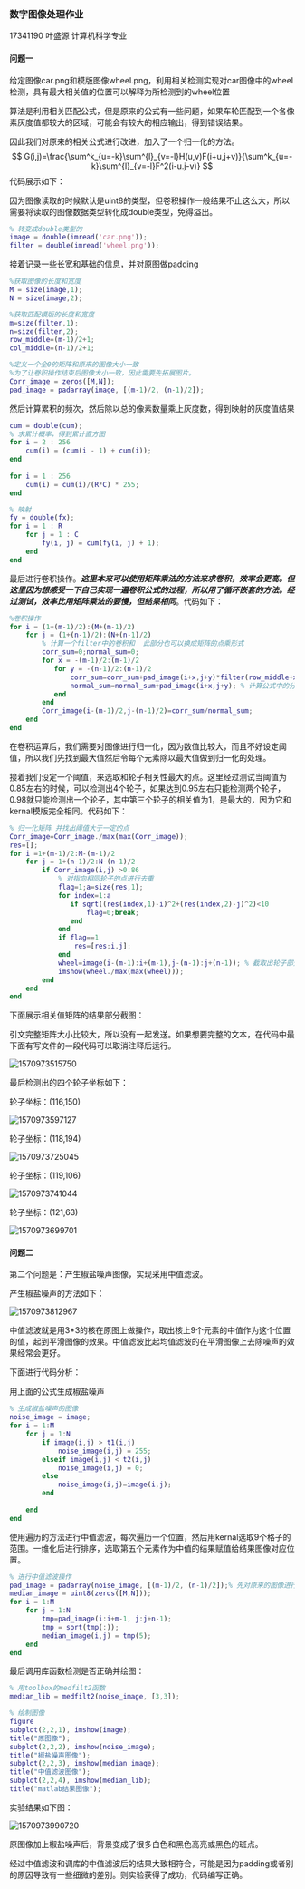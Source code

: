 ### 数字图像处理作业

17341190   叶盛源   计算机科学专业

#### 问题一

给定图像car.png和模版图像wheel.png，利用相关检测实现对car图像中的wheel检测，具有最大相关值的位置可以解释为所检测到的wheel位置

算法是利用相关匹配公式，但是原来的公式有一些问题，如果车轮匹配到一个各像素灰度值都较大的区域，可能会有较大的相应输出，得到错误结果。

因此我们对原来的相关公式进行改进，加入了一个归一化的方法。
$$
G(i,j)=\frac{\sum^k_{u=-k}\sum^{l}_{v=-l}H(u,v)F(i+u,j+v)}{\sum^k_{u=-k}\sum^{l}_{v=-l}F^2(i-u.j-v)}
$$
代码展示如下：

因为图像读取的时候默认是uint8的类型，但卷积操作一般结果不止这么大，所以需要将读取的图像数据类型转化成double类型，免得溢出。

```matlab
% 转变成double类型的
image = double(imread('car.png'));
filter = double(imread('wheel.png'));
```



接着记录一些长宽和基础的信息，并对原图做padding

```MATLAB
%获取图像的长度和宽度
M = size(image,1);
N = size(image,2);

%获取匹配模版的长度和宽度
m=size(filter,1);
n=size(filter,2);
row_middle=(m-1)/2+1;
col_middle=(n-1)/2+1;

%定义一个全0的矩阵和原来的图像大小一致
%为了让卷积操作结束后图像大小一致，因此需要先拓展图片。
Corr_image = zeros([M,N]);
pad_image = padarray(image, [(m-1)/2, (n-1)/2]);
```



然后计算累积的频次，然后除以总的像素数量乘上灰度数，得到映射的灰度值结果

```matlab
cum = double(cum);
% 求累计概率，得到累计直方图
for i = 2 : 256
    cum(i) = (cum(i - 1) + cum(i));
end
 
for i = 1 : 256
    cum(i) = cum(i)/(R*C) * 255;
end

% 映射
fy = double(fx);
for i = 1 : R
    for j = 1 : C
        fy(i, j) = cum(fy(i, j) + 1);
    end
end
```



最后进行卷积操作。***这里本来可以使用矩阵乘法的方法来求卷积，效率会更高。但这里因为想感受一下自己实现一遍卷积公式的过程，所以用了循环嵌套的方法。经过测试，效率比用矩阵乘法的要慢，但结果相同***。代码如下：

```matlab
%卷积操作
for i = (1+(m-1)/2):(M+(m-1)/2)
    for j = (1+(n-1)/2):(N+(n-1)/2)
        % 计算一个filter中的卷积和  此部分也可以换成矩阵的点乘形式
        corr_sum=0;normal_sum=0;
        for x = -(m-1)/2:(m-1)/2
           for y = -(n-1)/2:(n-1)/2
               corr_sum=corr_sum+pad_image(i+x,j+y)*filter(row_middle+x,col_middle+y); % 计算公式中的分子部分 卷积和
               normal_sum=normal_sum+pad_image(i+x,j+y); % 计算公式中的分母部分 归一化的和
           end
        end
        Corr_image(i-(m-1)/2,j-(n-1)/2)=corr_sum/normal_sum;
    end
end
```



在卷积运算后，我们需要对图像进行归一化，因为数值比较大，而且不好设定阈值，所以我们先找到最大值然后令每个元素除以最大值做到归一化的处理。

接着我们设定一个阈值，来选取和轮子相关性最大的点。这里经过测试当阈值为0.85左右的时候，可以检测出4个轮子，如果达到0.95左右只能检测两个轮子，0.98就只能检测出一个轮子，其中第三个轮子的相关值为1，是最大的，因为它和kernal模版完全相同。代码如下：

```matlab
% 归一化矩阵 并找出阈值大于一定的点
Corr_image=Corr_image./max(max(Corr_image));
res=[];
for i =1+(m-1)/2:M-(m-1)/2
    for j = 1+(n-1)/2:N-(n-1)/2
        if Corr_image(i,j) >0.86
            % 对指向相同轮子的点进行去重
            flag=1;a=size(res,1);
            for index=1:a
               if sqrt((res(index,1)-i)^2+(res(index,2)-j)^2)<10
                   flag=0;break;
               end
            end
            if flag==1
                res=[res;i,j];
            end
            wheel=image(i-(m-1):i+(m-1),j-(n-1):j+(n-1)); % 截取出轮子部分的图像
            imshow(wheel./max(max(wheel)));
        end
    end
end
```

下面展示相关值矩阵的结果部分截图：

引文完整矩阵大小比较大，所以没有一起发送。如果想要完整的文本，在代码中最下面有写文件的一段代码可以取消注释后运行。

![1570973515750](assets/1570973515750.png)



最后检测出的四个轮子坐标如下：

轮子坐标：(116,150)

![1570973597127](assets/1570973597127.png)

轮子坐标：(118,194)

![1570973725045](assets/1570973725045.png)

轮子坐标：(119,106)

![1570973741044](assets/1570973741044.png)

轮子坐标：(121,63)

![1570973699701](assets/1570973699701.png)



#### 问题二

 第二个问题是：产生椒盐噪声图像，实现采用中值滤波。

产生椒盐噪声的方法如下：

![1570973812967](assets/1570973812967.png)

中值滤波就是用3*3的核在原图上做操作，取出核上9个元素的中值作为这个位置的值，起到平滑图像的效果。中值滤波比起均值滤波的在平滑图像上去除噪声的效果经常会更好。



下面进行代码分析：

用上面的公式生成椒盐噪声

```matlab
% 生成椒盐噪声的图像
noise_image = image;
for i = 1:M
    for j = 1:N
        if image(i,j) > t1(i,j)
            noise_image(i,j) = 255;
        elseif image(i,j) < t2(i,j)
            noise_image(i,j) = 0;
        else
            noise_image(i,j)=image(i,j);
        end
        
    end
end
```



使用遍历的方法进行中值滤波，每次遍历一个位置，然后用kernal选取9个格子的范围。一维化后进行排序，选取第五个元素作为中值的结果赋值给结果图像对应位置。

```matlab
% 进行中值滤波操作
pad_image = padarray(noise_image, [(m-1)/2, (n-1)/2]);% 先对原来的图像进行padding
median_image = uint8(zeros([M,N]));
for i = 1:M
    for j = 1:N
        tmp=pad_image(i:i+m-1, j:j+n-1);
        tmp = sort(tmp(:));
        median_image(i,j) = tmp(5);
    end
end
```

最后调用库函数检测是否正确并绘图：

```MATLAB
% 用toolbox的medfilt2函数
median_lib = medfilt2(noise_image, [3,3]);

% 绘制图像
figure
subplot(2,2,1), imshow(image);
title("原图像");
subplot(2,2,2), imshow(noise_image);
title("椒盐噪声图像");
subplot(2,2,3), imshow(median_image);
title("中值滤波图像");
subplot(2,2,4), imshow(median_lib);
title("matlab结果图像");
```



实验结果如下图：

![1570973990720](assets/1570973990720.png)

原图像加上椒盐噪声后，背景变成了很多白色和黑色高亮或黑色的斑点。

经过中值滤波和调库的中值滤波后的结果大致相符合，可能是因为padding或者别的原因导致有一些细微的差别。则实验获得了成功，代码编写正确。